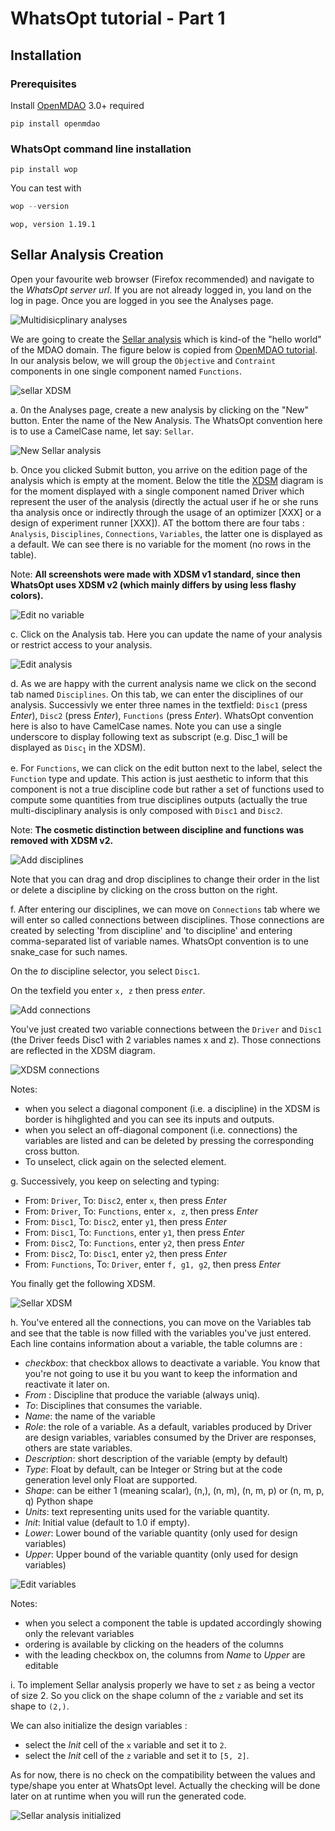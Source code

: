 # WhatsOpt tutorial - Part 1

## Installation

### Prerequisites

Install [OpenMDAO](http://openmdao.org/) 3.0+ required 

```shell
pip install openmdao 
```

### WhatsOpt command line installation

```shell
pip install wop
```

You can test with


```python
wop --version
```

    wop, version 1.19.1
    

## Sellar Analysis Creation

Open your favourite web browser (Firefox recommended) and navigate to the _WhatsOpt server url_. If you are not already logged in, you land on the log in page. Once you are logged in you see the Analyses page.

![Multidisicplinary analyses](img/analyses.png)

We are going to create the [Sellar analysis](https://arc.aiaa.org/doi/abs/10.2514/6.1996-714) which is kind-of the "hello world" of the MDAO domain. The figure below is copied from [OpenMDAO tutorial](https://openmdao.org/newdocs/versions/latest/basic_user_guide/multidisciplinary_optimization/sellar.html?highlight=sellar). In our analysis below, we will group the <code>Objective</code> and <code>Contraint</code> components in one single component named <code>Functions</code>.

![sellar XDSM](img/sellar_xdsm_3.png)

a. 0n the Analyses page, create a new analysis by clicking on the "New" button.
Enter the name of the New Analysis. The WhatsOpt convention here is to use a CamelCase name, let say: <code>Sellar</code>.

![New Sellar analysis](img/new_sellar.png)

b. Once you clicked Submit button, you arrive on the edition page of the analysis which is empty at the moment. Below the title the [XDSM](https://mdolab.engin.umich.edu/wiki/xdsm-overview) diagram is for the moment displayed with a single component named Driver which represent the user of the analysis (directly the actual user if he or she runs tha analysis once or indirectly through the usage of an optimizer [XXX] or a design of experiment runner [XXX]). AT the bottom there are four tabs : <code>Analysis</code>, <code>Disciplines</code>, <code>Connections</code>, <code>Variables</code>, the latter one is displayed as a default. We can see there is no variable for the moment (no rows in the table).

Note: <strong>All screenshots were made with XDSM v1 standard, since then WhatsOpt uses XDSM v2 (which mainly differs by using less flashy colors).</strong>  

![Edit no variable](img/edit_sellar_0.png)

c. Click on the Analysis tab. Here you can update the name of your analysis or restrict access to your analysis.

![Edit analysis](img/edit_sellar_1.png)

d. As we are happy with the current analysis name we click on the second tab named <code>Disciplines</code>. On this tab, we can enter the disciplines of our analysis. Successivly we enter three names in the textfield: <code>Disc1</code> (press _Enter_), <code>Disc2</code> (press _Enter_), <code>Functions</code> (press _Enter_). WhatsOpt convention here is also to have CamelCase names. Note you can use a single underscore to display following text as subscript (e.g. Disc_1 will be displayed as <code>Disc<sub>1</sub></code> in the XDSM).

e. For <code>Functions</code>, we can click on the edit button next to the label, select the <code>Function</code> type and update. This action is just aesthetic to inform that this component is not a true discipline code but rather a set of functions used to compute some quantities from true disciplines outputs (actually the true multi-disciplinary analysis is only composed with <code>Disc1</code> and <code>Disc2</code>.

Note: <strong>The cosmetic distinction between discipline and functions was removed with XDSM v2.</strong>

![Add disciplines](img/edit_sellar_2.png)

Note that you can drag and drop disciplines to change their order in the list or delete a discipline by clicking on the cross button on the right.

f. After entering our disciplines, we can move on <code>Connections</code> tab where we will enter so called connections between disciplines. Those connections are created by selecting 'from discipline' and 'to discipline' and entering comma-separated list of variable names. WhatsOpt convention is to une snake_case for such names. 

On the _to_ discipline selector, you select <code>Disc1</code>.

On the texfield you enter <code>x, z</code> then press _enter_. 

![Add connections](img/edit_sellar_3.png)

You've just created two variable connections between the <code>Driver</code> and <code>Disc1</code> (the Driver feeds Disc1 with 2 variables names x and z). Those connections are reflected in the XDSM diagram.

![XDSM connections](img/edit_sellar_4.png)

Notes: 
  * when you select a diagonal component (i.e. a discipline) in the XDSM is border is hihglighted and you can see its inputs and outputs.
  * when you select an off-diagonal component (i.e. connections) the variables are listed and can be deleted by pressing the corresponding cross button.
  * To unselect, click again on the selected element.

g. Successively, you keep on selecting and typing:
  * From: <code>Driver</code>, To: <code>Disc2</code>, enter <code>x</code>, then press _Enter_
  * From: <code>Driver</code>, To: <code>Functions</code>, enter <code>x, z</code>, then press _Enter_
  * From: <code>Disc1</code>, To: <code>Disc2</code>, enter <code>y1</code>, then press _Enter_
  * From: <code>Disc1</code>, To: <code>Functions</code>, enter <code>y1</code>, then press _Enter_
  * From: <code>Disc2</code>, To: <code>Functions</code>, enter <code>y2</code>, then press _Enter_
  * From: <code>Disc2</code>, To: <code>Disc1</code>, enter <code>y2</code>, then press _Enter_
  * From: <code>Functions</code>, To: <code>Driver</code>, enter <code>f, g1, g2</code>, then press _Enter_
    
You finally get the following XDSM.

![Sellar XDSM](img/edit_sellar_5.png)
    

h. You've entered all the connections, you can move on the Variables tab and see that the table is now filled with the variables you've just entered. Each line contains information about a variable, the table columns are :
  * _checkbox_: that checkbox allows to deactivate a variable. You know that you're not going to use it bu you want to keep the information and reactivate it later on.
  * _From_ : Discipline that produce the variable (always uniq).
  * _To_: Disciplines that consumes the variable.
  * _Name_: the name of the variable
  * _Role_: the role of a variable. As a default, variables produced by Driver are design variables, variables consumed by the Driver are responses, others are state variables.
  * _Description_: short description of the variable (empty by default)
  * _Type_: Float by default, can be Integer or String but at the code generation level only Float are supported. 
  * _Shape_: can be either 1 (meaning scalar), (n,), (n, m), (n, m, p) or (n, m, p, q) Python shape
  * _Units_: text representing units used for the variable quantity.
  * _Init_: Initial value (default to 1.0 if empty). 
  * _Lower_: Lower bound of the variable quantity (only used for design variables)  
  * _Upper_: Upper bound of the variable quantity (only used for design variables)

![Edit variables](img/edit_sellar_6.png)

Notes:
  * when you select a component the table is updated accordingly showing only the relevant variables
  * ordering is available by clicking on the headers of the columns
  * with the leading checkbox on, the columns from _Name_ to _Upper_ are editable

i. To implement Sellar analysis properly we have to set <code>z</code> as being a vector of size 2. 
So you click on the shape column of the <code>z</code> variable and set its shape to <code>(2,)</code>.


We can also initialize the design variables :
  * select the _Init_ cell of the <code>x</code> variable and set it to <code>2</code>.
  * select the _Init_ cell of the <code>z</code> variable and set it to <code>[5, 2]</code>.

As for now, there is no check on the compatibility between the values and type/shape you enter at WhatsOpt level. Actually the checking will be done later on at runtime when you will run the generated code.

![Sellar analysis initialized](img/edit_sellar_7.png)
